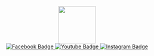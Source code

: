 <div id="header" align="center">
  <img src="" width="100"/>
</div>

<div id="badges" align="center">
  <a href="https://www.facebook.com/SFTJdev">
    <img src="https://img.shields.io/badge/Facebook-pink?style=for-the-badge&logo=facebook&logoColor=white" alt="Facebook Badge"/>
  </a>
  <a href="https://www.youtube.com/@apolpietuts">
    <img src="https://img.shields.io/badge/YouTube-pink?style=for-the-badge&logo=youtube&logoColor=white" alt="Youtube Badge"/>
  </a>
  <a href="https://www.instagram.com/thuggishaven">
    <img src="https://img.shields.io/badge/Instagram-pink?style=for-the-badge&logo=instagram&logoColor=white" alt="Instagram Badge"/>
  </a>
</div>

<div id="views" align="center">
<img src="https://komarev.com/ghpvc/?username=SFTJ-dev&style=plastic&color=ff69b4" alt=""/>
</div>
